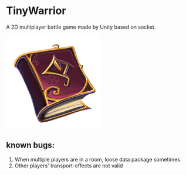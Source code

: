 # TinyWarrior

A 2D multiplayer battle game made by Unity based on socket.

![TinyWarrior.png](Assets/Sources/UI/icon.png)

## known bugs:

1. When multiple players are in a room, loose data package sometimes
2. Other players' transport-effects are not valid
